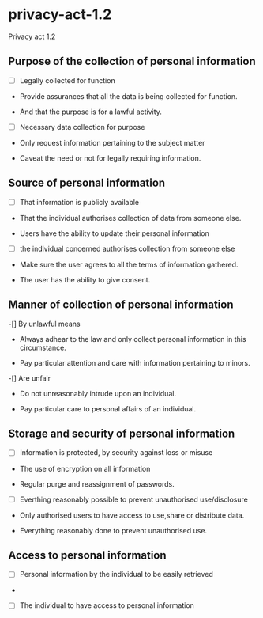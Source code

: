 # privacy-act-1.2
Privacy act 1.2
## Purpose of the collection of personal information

-[ ] Legally collected for function

* Provide assurances that all the data is being collected for function.

* And that the purpose is for a lawful activity.

-[ ] Necessary data collection for purpose

* Only request information pertaining to the subject matter

* Caveat the need or not for legally requiring information.

## Source of personal information

-[ ] That information is publicly available

* That the individual authorises collection of data from someone else.

* Users have the ability to update their personal information

-[ ] the individual concerned authorises collection from someone else

* Make sure the user agrees to all the terms of information gathered.

* The user has the ability to give consent.

## Manner of collection of personal information

-[] By unlawful means

* Always adhear to the law and only collect personal information in this circumstance.

* Pay particular attention and care with information pertaining to minors.

-[] Are unfair

* Do not unreasonably intrude upon an individual.

* Pay particular care to personal affairs of an individual.

## Storage and security of personal information

-[ ] Information is protected, by security against loss or misuse

* The use of encryption on all information

* Regular purge and reassignment of passwords.

-[ ] Everthing reasonably possible to prevent unauthorised use/disclosure

* Only authorised users to have access to use,share or distribute data.

* Everything reasonably done to prevent unauthorised use.

## Access to personal information

-[ ] Personal information by the individual to be easily retrieved

* 

-[ ] The individual to have access to personal information

